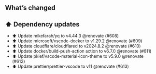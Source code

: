 ## What’s changed
## ⬆️ Dependency updates

- ⬆️ Update mikefarah/yq to v4.44.3 @renovate (#608)
- ⬆️ Update microsoft/vscode-docker to v1.29.2 @renovate (#609)
- ⬆️ Update cloudflare/cloudflared to v2024.8.2 @renovate (#610)
- ⬆️ Update docker/build-push-action action to v6.7.0 @renovate (#611)
- ⬆️ Update pkief/vscode-material-icon-theme to v5.9.0 @renovate (#612)
- ⬆️ Update prettier/prettier-vscode to v11 @renovate (#613)
